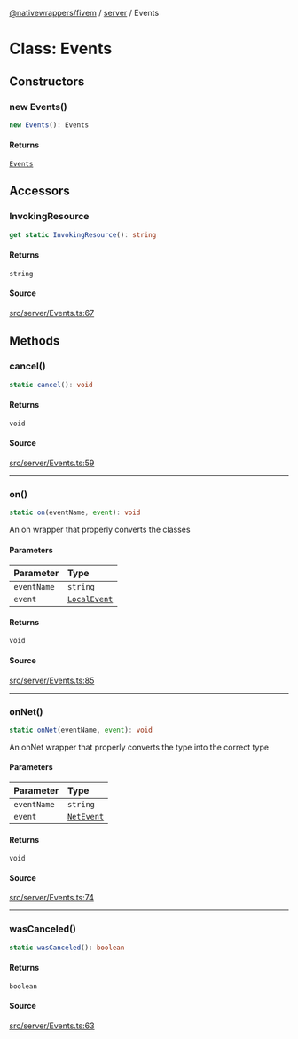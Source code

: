 [@nativewrappers/fivem](../../README.md) / [server](../README.md) / Events

# Class: Events

## Constructors

### new Events()

```ts
new Events(): Events
```

#### Returns

[`Events`](Events.md)

## Accessors

### InvokingResource

```ts
get static InvokingResource(): string
```

#### Returns

`string`

#### Source

[src/server/Events.ts:67](https://github.com/nativewrappers/fivem/blob/dc30be651dd1d99507081f19ee3707fad2d3aa44/src/server/Events.ts#L67)

## Methods

### cancel()

```ts
static cancel(): void
```

#### Returns

`void`

#### Source

[src/server/Events.ts:59](https://github.com/nativewrappers/fivem/blob/dc30be651dd1d99507081f19ee3707fad2d3aa44/src/server/Events.ts#L59)

***

### on()

```ts
static on(eventName, event): void
```

An on wrapper that properly converts the classes

#### Parameters

| Parameter | Type |
| :------ | :------ |
| `eventName` | `string` |
| `event` | [`LocalEvent`](../type-aliases/LocalEvent.md) |

#### Returns

`void`

#### Source

[src/server/Events.ts:85](https://github.com/nativewrappers/fivem/blob/dc30be651dd1d99507081f19ee3707fad2d3aa44/src/server/Events.ts#L85)

***

### onNet()

```ts
static onNet(eventName, event): void
```

An onNet wrapper that properly converts the type into the correct type

#### Parameters

| Parameter | Type |
| :------ | :------ |
| `eventName` | `string` |
| `event` | [`NetEvent`](../type-aliases/NetEvent.md) |

#### Returns

`void`

#### Source

[src/server/Events.ts:74](https://github.com/nativewrappers/fivem/blob/dc30be651dd1d99507081f19ee3707fad2d3aa44/src/server/Events.ts#L74)

***

### wasCanceled()

```ts
static wasCanceled(): boolean
```

#### Returns

`boolean`

#### Source

[src/server/Events.ts:63](https://github.com/nativewrappers/fivem/blob/dc30be651dd1d99507081f19ee3707fad2d3aa44/src/server/Events.ts#L63)
